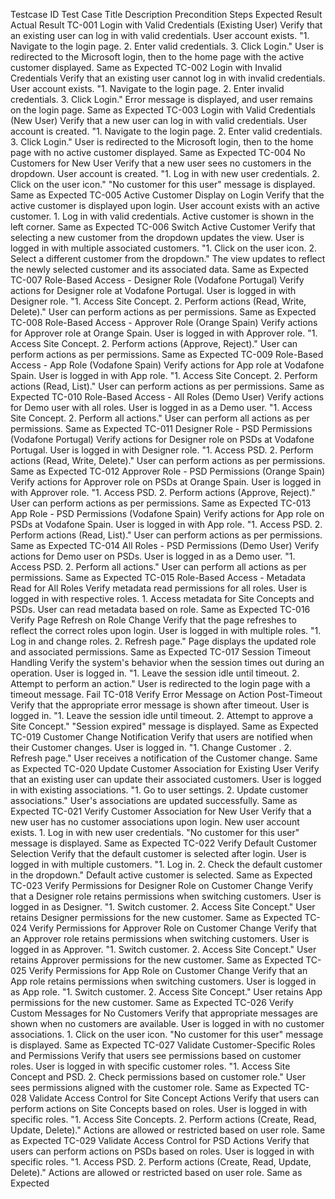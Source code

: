 Testcase ID	Test Case Title	Description	Precondition	Steps	Expected Result	Actual Result
TC-001	Login with Valid Credentials (Existing User)	Verify that an existing user can log in with valid credentials.	User account exists.	"1. Navigate to the login page.
2. Enter valid credentials.
3. Click Login."	User is redirected to the Microsoft login, then to the home page with the active customer displayed.	Same as Expected
TC-002	Login with Invalid Credentials	Verify that an existing user cannot log in with invalid credentials.	User account exists.	"1. Navigate to the login page.
2. Enter invalid credentials.
3. Click Login."	Error message is displayed, and user remains on the login page.	Same as Expected
TC-003	Login with Valid Credentials (New User)	Verify that a new user can log in with valid credentials.	User account is created.	"1. Navigate to the login page.
2. Enter valid credentials.
3. Click Login."	User is redirected to the Microsoft login, then to the home page with no active customer displayed.	Same as Expected
TC-004	No Customers for New User	Verify that a new user sees no customers in the dropdown.	User account is created.	"1. Log in with new user credentials.
2. Click on the user icon."	"No customer for this user" message is displayed.	Same as Expected
TC-005	Active Customer Display on Login	Verify that the active customer is displayed upon login.	User account exists with an active customer.	1. Log in with valid credentials.	Active customer is shown in the left corner.	Same as Expected
TC-006	Switch Active Customer	Verify that selecting a new customer from the dropdown updates the view.	User is logged in with multiple associated customers.	"1. Click on the user icon.
2. Select a different customer from the dropdown."	The view updates to reflect the newly selected customer and its associated data.	Same as Expected
TC-007	Role-Based Access - Designer Role (Vodafone Portugal)	Verify actions for Designer role at Vodafone Portugal.	User is logged in with Designer role.	"1. Access Site Concept.
2. Perform actions (Read, Write, Delete)."	User can perform actions as per permissions.	Same as Expected
TC-008	Role-Based Access - Approver Role (Orange Spain)	Verify actions for Approver role at Orange Spain.	User is logged in with Approver role.	"1. Access Site Concept.
2. Perform actions (Approve, Reject)."	User can perform actions as per permissions.	Same as Expected
TC-009	Role-Based Access - App Role (Vodafone Spain)	Verify actions for App role at Vodafone Spain.	User is logged in with App role.	"1. Access Site Concept.
2. Perform actions (Read, List)."	User can perform actions as per permissions.	Same as Expected
TC-010	Role-Based Access - All Roles (Demo User)	Verify actions for Demo user with all roles.	User is logged in as a Demo user.	"1. Access Site Concept.
2. Perform all actions."	User can perform all actions as per permissions.	Same as Expected
TC-011	Designer Role - PSD Permissions (Vodafone Portugal)	Verify actions for Designer role on PSDs at Vodafone Portugal.	User is logged in with Designer role.	"1. Access PSD.
2. Perform actions (Read, Write, Delete)."	User can perform actions as per permissions.	Same as Expected
TC-012	Approver Role - PSD Permissions (Orange Spain)	Verify actions for Approver role on PSDs at Orange Spain.	User is logged in with Approver role.	"1. Access PSD.
2. Perform actions (Approve, Reject)."	User can perform actions as per permissions.	Same as Expected
TC-013	App Role - PSD Permissions (Vodafone Spain)	Verify actions for App role on PSDs at Vodafone Spain.	User is logged in with App role.	"1. Access PSD.
2. Perform actions (Read, List)."	User can perform actions as per permissions.	Same as Expected
TC-014	All Roles - PSD Permissions (Demo User)	Verify actions for Demo user on PSDs.	User is logged in as a Demo user.	"1. Access PSD.
2. Perform all actions."	User can perform all actions as per permissions.	Same as Expected
TC-015	Role-Based Access - Metadata Read for All Roles	Verify metadata read permissions for all roles.	User is logged in with respective roles.	1. Access metadata for Site Concepts and PSDs.	User can read metadata based on role.	Same as Expected
TC-016	Verify Page Refresh on Role Change	Verify that the page refreshes to reflect the correct roles upon login.	User is logged in with multiple roles.	"1. Log in and change roles.
2. Refresh page."	Page displays the updated role and associated permissions.	Same as Expected
TC-017	Session Timeout Handling	Verify the system's behavior when the session times out during an operation.	User is logged in.	"1. Leave the session idle until timeout.
2. Attempt to perform an action."	User is redirected to the login page with a timeout message.	Fail
TC-018	Verify Error Message on Action Post-Timeout	Verify that the appropriate error message is shown after timeout.	User is logged in.	"1. Leave the session idle until timeout.
2. Attempt to approve a Site Concept."	"Session expired" message is displayed.	Same as Expected
TC-019	Customer Change Notification	Verify that users are notified when their Customer changes.	User is logged in.	"1. Change Customer .
2. Refresh page."	User receives a notification of the Customer change.	Same as Expected
TC-020	Update Customer Association for Existing User	Verify that an existing user can update their associated customers.	User is logged in with existing associations.	"1. Go to user settings.
2. Update customer associations."	User's associations are updated successfully.	Same as Expected
TC-021	Verify Customer Association for New User	Verify that a new user has no customer associations upon login.	New user account exists.	1. Log in with new user credentials.	"No customer for this user" message is displayed.	Same as Expected
TC-022	Verify Default Customer Selection	Verify that the default customer is selected after login.	User is logged in with multiple customers.	"1. Log in.
2. Check the default customer in the dropdown."	Default active customer is selected.	Same as Expected
TC-023	Verify Permissions for Designer Role on Customer Change	Verify that a Designer role retains permissions when switching customers.	User is logged in as Designer.	"1. Switch customer.
2. Access Site Concept."	User retains Designer permissions for the new customer.	Same as Expected
TC-024	Verify Permissions for Approver Role on Customer Change	Verify that an Approver role retains permissions when switching customers.	User is logged in as Approver.	"1. Switch customer.
2. Access Site Concept."	User retains Approver permissions for the new customer.	Same as Expected
TC-025	Verify Permissions for App Role on Customer Change	Verify that an App role retains permissions when switching customers.	User is logged in as App role.	"1. Switch customer.
2. Access Site Concept."	User retains App permissions for the new customer.	Same as Expected
TC-026	Verify Custom Messages for No Customers	Verify that appropriate messages are shown when no customers are available.	User is logged in with no customer associations.	1. Click on the user icon.	"No customer for this user" message is displayed.	Same as Expected
TC-027	Validate Customer-Specific Roles and Permissions	Verify that users see permissions based on customer roles.	User is logged in with specific customer roles.	"1. Access Site Concept and PSD.
2. Check permissions based on customer role."	User sees permissions aligned with the customer role.	Same as Expected
TC-028	Validate Access Control for Site Concept Actions	Verify that users can perform actions on Site Concepts based on roles.	User is logged in with specific roles.	"1. Access Site Concepts.
2. Perform actions (Create, Read, Update, Delete)."	Actions are allowed or restricted based on user role.	Same as Expected
TC-029	Validate Access Control for PSD Actions	Verify that users can perform actions on PSDs based on roles.	User is logged in with specific roles.	"1. Access PSD.
2. Perform actions (Create, Read, Update, Delete)."	Actions are allowed or restricted based on user role.	Same as Expected
